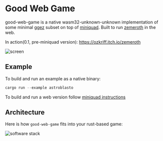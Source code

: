 # Good Web Game

good-web-game is a native wasm32-unknown-unknown implementation of some minimal [ggez](https://github.com/ggez/ggez) subset on top of [miniquad](https://github.com/not-fl3/miniquad/). Built to run [zemeroth](https://github.com/ozkriff/zemeroth) in the web.

In action(0.1, pre-miniquad version): <https://ozkriff.itch.io/zemeroth>

![screen](https://i.imgur.com/TjvCNwa.jpg)

## Example

To build and run an example as a native binary:

```rust
cargo run --example astroblasto
```

To build and run a web version follow [miniquad instructions](https://github.com/not-fl3/miniquad/#wasm)

## Architecture

Here is how `good-web-game` fits into your rust-based game:

![software stack](about/gwg-stack.png?raw=true "good-web-game software stack")
